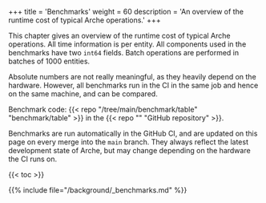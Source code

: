 +++
title = 'Benchmarks'
weight = 60
description = 'An overview of the runtime cost of typical Arche operations.'
+++

This chapter gives an overview of the runtime cost of typical Arche operations.
All time information is per entity.
All components used in the benchmarks have two `int64` fields.
Batch operations are performed in batches of 1000 entities.

Absolute numbers are not really meaningful, as they heavily depend on the hardware.
However, all benchmarks run in the CI in the same job and hence on the same machine, and can be compared.

Benchmark code: {{< repo "/tree/main/benchmark/table" "benchmark/table" >}} in the {{< repo "" "GitHub repository" >}}.

Benchmarks are run automatically in the GitHub CI, and are updated on this page on every merge into the `main` branch.
They always reflect the latest development state of Arche, but may change depending on the hardware the CI runs on.

{{< toc >}}

{{% include file="/background/_benchmarks.md" %}}
